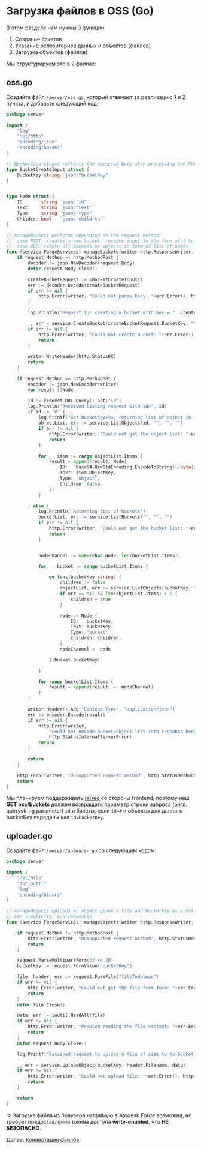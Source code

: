 # Загрузка файлов в OSS (Go)

В этом разделе нам нужны 3 функции:

1. Создание бакетов
2. Указание репозиториев данных и объектов (файлов)
3. Загрузка объектов (файлов)

Мы структурируем это в 2 файлах:

## oss.go

Создайте файл `/server/oss.go`, который отвечает за реализацию 1  и 2 пункта, и добавьте следующий код:

```go
package server

import (
	"log"
	"net/http"
	"encoding/json"
	"encoding/base64"
)

// BucketCreateInput reflects the expected body when processing the POST request to bucket managing endpoint
type BucketCreateInput struct {
	BucketKey string `json:"bucketKey"`
}


type Node struct {
	ID       string `json:"id"`
	Text     string `json:"text"`
	Type     string `json:"type"`
	Children bool   `json:"children"`
}

// manageBuckets performs depending on the request method:
// 	case POST: creates a new bucket, receive input in the form of {'bucketKey': 'theKey'} and return 200.
//	case GET: return all buckets or objects in form of list of nodes
func (service ForgeServices) manageBuckets(writer http.ResponseWriter, request *http.Request) {
	if request.Method == http.MethodPost {
		decoder := json.NewDecoder(request.Body)
		defer request.Body.Close()

		createBucketRequest := &BucketCreateInput{}
		err := decoder.Decode(createBucketRequest)
		if err != nil {
			http.Error(writer, "Could not parse body: "+err.Error(), http.StatusBadRequest)
		}

		log.Println("Request for creating a bucket with key = ", createBucketRequest.BucketKey)

		_, err = service.CreateBucket(createBucketRequest.BucketKey, "transient")
		if err != nil {
			http.Error(writer, "Could not create bucket: "+err.Error(), http.StatusInternalServerError)
			return
		}

		writer.WriteHeader(http.StatusOK)
		return
	}

	if request.Method == http.MethodGet {
		encoder := json.NewEncoder(writer)
		var result []Node

		id := request.URL.Query().Get("id")
		log.Println("Received listing request with id=", id)
		if id != "#" {
			log.Printf("Got bucketKey=%s, returning list of object in that bucket", id)
			objectList, err := service.ListObjects(id, "", "", "")
			if err != nil {
				http.Error(writer, "Could not get the object list: "+err.Error(), http.StatusInternalServerError)
				return
			}

			for _, item := range objectList.Items {
				result = append(result, Node{
					ID:   base64.RawStdEncoding.EncodeToString([]byte(item.ObjectID)),
					Text: item.ObjectKey,
					Type: "object",
					Children: false,
				})
			}

		} else {
			log.Println("Returning list of buckets")
			bucketList, err := service.ListBuckets("", "", "")
			if err != nil {
				http.Error(writer, "Could not get the bucket list: "+err.Error(), http.StatusInternalServerError)
				return
			}


			nodeChannel := make(chan Node, len(bucketList.Items))

			for _, bucket := range bucketList.Items {

				go func(bucketKey string) {
					children := false
					objectList, err := service.ListObjects(bucketKey, "", "", "")
					if err == nil && len(objectList.Items) > 0 {
						children = true
					}

					node := Node {
						ID:   bucketKey,
						Text: bucketKey,
						Type: "bucket",
						Children: children,
					}
					nodeChannel <- node

				}(bucket.BucketKey)

			}

			for range bucketList.Items {
				result = append(result, <- nodeChannel)
			}
		}

		writer.Header().Add("Content-Type", "application/json")
		err := encoder.Encode(result)
		if err != nil {
			http.Error(writer,
				"Could not encode bucket/object list into response body: "+err.Error(),
				http.StatusInternalServerError)
			return
		}

		return
	}

	http.Error(writer, "Unsupported request method", http.StatusMethodNotAllowed)
	return
}

```

Мы планируем поддерживать [jsTree](https://www.jstree.com/) со стороны frontend, поэтому наш **GET oss/buckets** должен возвращать параметр строки запроса (англ. querystring parameter) `id` и бакеты, если `id=#` и объекты для данного bucketKey переданы как `id=bucketKey`.


## uploader.go

Создайте файл `/server/uploader.go` со следующим кодом:

```go
package server

import (
	"net/http"
	"io/ioutil"
	"log"
	"encoding/binary"
)

// manageObjects uploads an object given a file and bucketKey as a multipart/form-data.
// For simplicity, non-resumable.
func (service ForgeServices) manageObjects(writer http.ResponseWriter, request *http.Request) {

	if request.Method != http.MethodPost {
		http.Error(writer, "Unsupported request method", http.StatusMethodNotAllowed)
		return
	}

	request.ParseMultipartForm(32 << 20)
	bucketKey := request.FormValue("bucketKey")

	file, header, err := request.FormFile("fileToUpload")
	if err != nil {
		http.Error(writer, "Could not get the file from form: "+err.Error(), http.StatusBadRequest)
		return
	}
	defer file.Close()

	data, err := ioutil.ReadAll(file)
	if err != nil {
		http.Error(writer, "Problem reading the file content: "+err.Error(), http.StatusBadRequest)
		return
	}
	defer request.Body.Close()

	log.Printf("Received request to upload a file of size %v to bucket %s\n", binary.Size(data), bucketKey)

	_, err = service.UploadObject(bucketKey, header.Filename, data)
	if err != nil {
		http.Error(writer, "Could not upload file: "+err.Error(), http.StatusBadRequest)
		return
	}

	return
}
```

!> Загрузка файла из браузера напрямую в Atodesk Forge возможна, но требует предоставления токена доступа **write-enabled**, что **НЕ БЕЗОПАСНО**. 

Далее: [Конвертация файлов](modelderivative/translate/)
